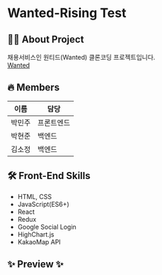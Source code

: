 # Wanted-Rising Test  
## 👩‍💻 About Project  
채용서비스인 원티드(Wanted) 클론코딩 프로젝트입니다.  
[Wanted](https://www.wanted.co.kr/newintro)  
  
## 🔥 Members  
|이름|담당|  
|---|---|
|박민주|프론트엔드|  
|박현준|백엔드|  
|김소정|백엔드|  
  
## 🛠 Front-End Skills  
- HTML, CSS
- JavaScript(ES6+)
- React
- Redux
- Google Social Login
- HighChart.js
- KakaoMap API  

## ✨ Preview ✨  
